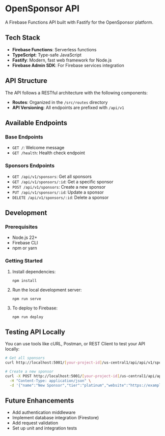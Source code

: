 # OpenSponsor API

A Firebase Functions API built with Fastify for the OpenSponsor platform.

## Tech Stack

-   **Firebase Functions**: Serverless functions
-   **TypeScript**: Type-safe JavaScript
-   **Fastify**: Modern, fast web framework for Node.js
-   **Firebase Admin SDK**: For Firebase services integration

## API Structure

The API follows a RESTful architecture with the following components:

-   **Routes**: Organized in the `/src/routes` directory
-   **API Versioning**: All endpoints are prefixed with `/api/v1`

## Available Endpoints

### Base Endpoints

-   `GET /`: Welcome message
-   `GET /health`: Health check endpoint

### Sponsors Endpoints

-   `GET /api/v1/sponsors`: Get all sponsors
-   `GET /api/v1/sponsors/:id`: Get a specific sponsor
-   `POST /api/v1/sponsors`: Create a new sponsor
-   `PUT /api/v1/sponsors/:id`: Update a sponsor
-   `DELETE /api/v1/sponsors/:id`: Delete a sponsor

## Development

### Prerequisites

-   Node.js 22+
-   Firebase CLI
-   npm or yarn

### Getting Started

1. Install dependencies:

    ```
    npm install
    ```

2. Run the local development server:

    ```
    npm run serve
    ```

3. To deploy to Firebase:
    ```
    npm run deploy
    ```

## Testing API Locally

You can use tools like cURL, Postman, or REST Client to test your API locally:

```bash
# Get all sponsors
curl http://localhost:5001/[your-project-id]/us-central1/api/api/v1/sponsors

# Create a new sponsor
curl -X POST http://localhost:5001/[your-project-id]/us-central1/api/api/v1/sponsors \
  -H "Content-Type: application/json" \
  -d '{"name":"New Sponsor","tier":"platinum","website":"https://example.org"}'
```

## Future Enhancements

-   Add authentication middleware
-   Implement database integration (Firestore)
-   Add request validation
-   Set up unit and integration tests
